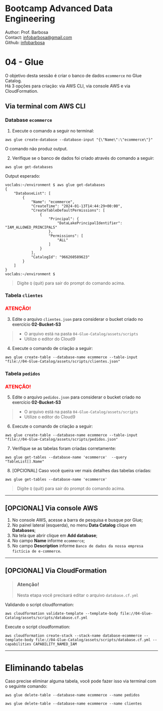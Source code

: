 # Bootcamp Advanced Data Engineering
Author: Prof. Barbosa<br>
Contact: infobarbosa@gmail.com<br>
Github: [infobarbosa](https://github.com/infobarbosa)

# 04 - Glue 

O objetivo desta sessão é criar o banco de dados `ecommerce` no Glue Catalog.<br>
Há 3 opções para criação: via AWS CLI, via console AWS e via CloudFormation.

## Via terminal com AWS CLI

### Database `ecommerce`
1. Execute o comando a seguir no terminal:
```
aws glue create-database --database-input "{\"Name\":\"ecommerce\"}" 
```
O comando não produz output.<br>

2. Verifique se o banco de dados foi criado através do comando a seguir:
```
aws glue get-databases
```

Output esperado:
```
voclabs:~/environment $ aws glue get-databases
{
    "DatabaseList": [
        {
            "Name": "ecommerce",
            "CreateTime": "2024-01-13T14:44:29+00:00",
            "CreateTableDefaultPermissions": [
                {
                    "Principal": {
                        "DataLakePrincipalIdentifier": "IAM_ALLOWED_PRINCIPALS"
                    },
                    "Permissions": [
                        "ALL"
                    ]
                }
            ],
            "CatalogId": "966260589623"
        }
    ]
}
voclabs:~/environment $ 
```

> Digite `Q` (quit) para sair do prompt do comando acima.

### Tabela `clientes`
### <span style="color : red">ATENÇÃO!</span>
3. Edite o arquivo `clientes.json` para considerar o bucket criado no exercício **02-Bucket-S3**
> - O arquivo está na pasta `04-Glue-Catalog/assets/scripts`
> - Utilize o editor do Cloud9

4. Execute o comando de criação a seguir:
```
aws glue create-table --database-name ecommerce --table-input "file://04-Glue-Catalog/assets/scripts/clientes.json"
```

### Tabela `pedidos`
### <span style="color : red">ATENÇÃO!</span>
5. Edite o arquivo `pedidos.json` para considerar o bucket criado no exercício **02-Bucket-S3**
> - O arquivo está na pasta `04-Glue-Catalog/assets/scripts`
> - Utilize o editor do Cloud9

6. Execute o comando de criação a seguir:
```
aws glue create-table --database-name ecommerce --table-input "file://04-Glue-Catalog/assets/scripts/pedidos.json"
```

7. Verifique se as tabelas foram criadas corretamente:
```
aws glue get-tables --database-name 'ecommerce'  --query "TableList[].Name"
```

8. [OPCIONAL] Caso você queira ver mais detalhes das tabelas criadas:
```
aws glue get-tables --database-name 'ecommerce'
```
> Digite `Q` (quit) para sair do prompt do comando acima.

---

## [OPCIONAL] Via console AWS

1. No console AWS, acesse a barra de pesquisa e busque por Glue;
2. No painel lateral (esquerda), no menu **Data Catalog** clique em **Databases**;
3. Na tela que abrir clique em **Add database**;
4. No campo **Name** informe `ecommerce`;
5. No campo **Description** informe `Banco de dados da nossa empresa fictícia de e-commerce`.

---

## [OPCIONAL] Via CloudFormation

> ### Atenção! 
> Nesta etapa você precisará editar o arquivo `database.cf.yml`

Validando o script cloudformation:
```
aws cloudformation validate-template --template-body file://04-Glue-Catalog/assets/scripts/database.cf.yml
```

Execute o script cloudformation:
```
aws cloudformation create-stack --stack-name database-ecommerce --template-body file://04-Glue-Catalog/assets/scripts/database.cf.yml --capabilities CAPABILITY_NAMED_IAM
```

---

# Eliminando tabelas
Caso precise eliminar alguma tabela, você pode fazer isso via terminal com o seguinte comando:
```
aws glue delete-table --database-name ecommerce --name pedidos
```

```
aws glue delete-table --database-name ecommerce --name clientes
```